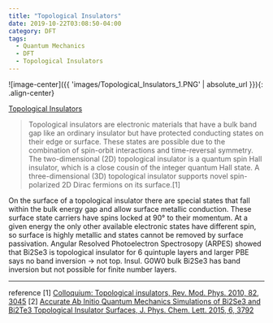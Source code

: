 ```yaml
---
title: "Topological Insulators"
date: 2019-10-22T03:08:50-04:00
category: DFT
tags:
  - Quantum Mechanics
  - DFT
  - Topological Insulators
---
```


![image-center]({{ 'images/Topological_Insulators_1.PNG' | absolute_url }}){: .align-center}

[Topological Insulators](https://en.wikipedia.org/wiki/Topological_insulator)
> Topological insulators are electronic materials that have a bulk band gap like an ordinary insulator but have protected conducting states on their edge or surface. These states are possible due to the combination of spin-orbit interactions and time-reversal symmetry. The two-dimensional (2D) topological insulator is a quantum spin Hall insulator, which is a close cousin of the integer quantum Hall state. A three-dimensional (3D) topological insulator supports novel spin-polarized 2D Dirac fermions on its surface.[1]

On the surface of a topological insulator there are special states that fall within the bulk energy gap and allow surface metallic conduction.
These surface state carriers have spins locked at 90° to their momentum.
At a given energy the only other available electronic states have different spin, so surface is highly metallic and states cannot be removed by surface passivation.
Angular Resolved Photoelectron Spectrosopy (ARPES) showed that Bi2Se3 is topological insulator for 6 quintuple layers and larger PBE says no band inversion -> not top. 
Insul. G0W0 bulk Bi2Se3 has band inversion but not possible for finite number layers.

---
reference
[1] [Colloquium: Topological insulators, Rev. Mod. Phys. 2010, 82, 3045](https://journals.aps.org/rmp/abstract/10.1103/RevModPhys.82.3045)
[2] [Accurate Ab Initio Quantum Mechanics Simulations of Bi2Se3 and Bi2Te3 Topological Insulator Surfaces, J. Phys. Chem. Lett. 2015, 6, 3792](https://pubs.acs.org/doi/10.1021/acs.jpclett.5b01586)
